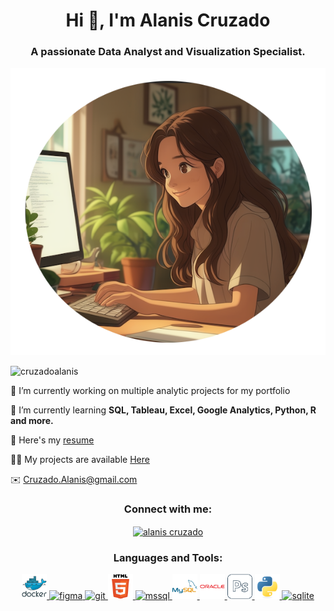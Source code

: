 <h1 align="center">Hi 👋, I'm Alanis Cruzado</h1>
<h3 align="center">A passionate Data Analyst and Visualization Specialist.</h3>

<p align="center">
  <img src="https://github.com/CruzadoAlanis/SQLPortfolio/blob/main/Images/4.cropped%20circle%20small.png?raw=true" alt="Profile Image">
</p>

<p align="left"> <img src="https://komarev.com/ghpvc/?username=cruzadoalanis&label=Profile%20views&color=0e75b6&style=flat" alt="cruzadoalanis" /> </p>

🔭 I’m currently working on multiple analytic projects for my portfolio

🌱 I’m currently learning **SQL, Tableau, Excel, Google Analytics, Python, R and more.**

📝 Here's my [resume]([[https://www.linkedin.com/in/alanis-cruzado/overlay/1719610618366/single-media-viewer/?profileId=ACoAADf8YsABE1cZx3qB4wEg3drsWO28ZLh2xug](https://www.linkedin.com/in/alanis-cruzado/overlay/1726080467307/single-media-viewer/?profileId=ACoAADf8YsABE1cZx3qB4wEg3drsWO28ZLh2xug)](https://www.linkedin.com/in/alanis-cruzado/overlay/1726080467307/single-media-viewer/?profileId=ACoAADf8YsABE1cZx3qB4wEg3drsWO28ZLh2xug))

👨‍💻 My projects are available [Here](https://cruzadoalanis.github.io/AlanisCruzado.github.io/#)


✉️ [Cruzado.Alanis@gmail.com](mailto:Cruzado.Alanis@gmail.com) 

<h3 align="center">Connect with me:</h3>
<p align="center">
<a href="https://linkedin.com/in/alanis cruzado" target="blank"><img align="center" src="https://raw.githubusercontent.com/rahuldkjain/github-profile-readme-generator/master/src/images/icons/Social/linked-in-alt.svg" alt="alanis cruzado" height="30" width="40" /></a>

<h3 align="center">Languages and Tools:</h3>
<p align="center"> <a href="https://www.docker.com/" target="_blank" rel="noreferrer"> <img src="https://raw.githubusercontent.com/devicons/devicon/master/icons/docker/docker-original-wordmark.svg" alt="docker" width="40" height="40"/> </a> <a href="https://www.figma.com/" target="_blank" rel="noreferrer"> <img src="https://www.vectorlogo.zone/logos/figma/figma-icon.svg" alt="figma" width="40" height="40"/> </a> <a href="https://git-scm.com/" target="_blank" rel="noreferrer"> <img src="https://www.vectorlogo.zone/logos/git-scm/git-scm-icon.svg" alt="git" width="40" height="40"/> </a> <a href="https://www.w3.org/html/" target="_blank" rel="noreferrer"> <img src="https://raw.githubusercontent.com/devicons/devicon/master/icons/html5/html5-original-wordmark.svg" alt="html5" width="40" height="40"/> </a> <a href="https://www.microsoft.com/en-us/sql-server" target="_blank" rel="noreferrer"> <img src="https://www.svgrepo.com/show/303229/microsoft-sql-server-logo.svg" alt="mssql" width="40" height="40"/> </a> <a href="https://www.mysql.com/" target="_blank" rel="noreferrer"> <img src="https://raw.githubusercontent.com/devicons/devicon/master/icons/mysql/mysql-original-wordmark.svg" alt="mysql" width="40" height="40"/> </a> <a href="https://www.oracle.com/" target="_blank" rel="noreferrer"> <img src="https://raw.githubusercontent.com/devicons/devicon/master/icons/oracle/oracle-original.svg" alt="oracle" width="40" height="40"/> </a> <a href="https://www.photoshop.com/en" target="_blank" rel="noreferrer"> <img src="https://raw.githubusercontent.com/devicons/devicon/master/icons/photoshop/photoshop-line.svg" alt="photoshop" width="40" height="40"/> </a> <a href="https://www.python.org" target="_blank" rel="noreferrer"> <img src="https://raw.githubusercontent.com/devicons/devicon/master/icons/python/python-original.svg" alt="python" width="40" height="40"/> </a> <a href="https://www.sqlite.org/" target="_blank" rel="noreferrer"> <img src="https://www.vectorlogo.zone/logos/sqlite/sqlite-icon.svg" alt="sqlite" width="40" height="40"/> </a> <a 
